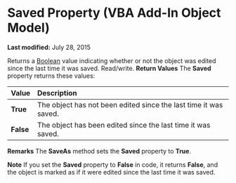 
# Saved Property (VBA Add-In Object Model)

 **Last modified:** July 28, 2015


Returns a  [Boolean](b8bdf64f-5920-1ae9-16d0-b26d09524a30.md) value indicating whether or not the object was edited since the last time it was saved. Read/write.
 **Return Values**
The  **Saved** property returns these values:


|**Value**|**Description**|
|:-----|:-----|
| **True**|The object has not been edited since the last time it was saved.|
| **False**|The object has been edited since the last time it was saved.|
 **Remarks**
The  **SaveAs** method sets the **Saved** property to **True**.

 **Note**  If you set the  **Saved** property to **False** in code, it returns **False**, and the object is marked as if it were edited since the last time it was saved.

